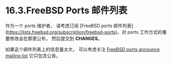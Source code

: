 # 16.3.FreeBSD Ports 邮件列表

作为一个 ports 维护者， 请考虑订阅 [FreeBSD ports 邮件列表] (https://lists.freebsd.org/subscription/freebsd-ports)。对 ports 工作方式的重要修改会在那里公布， 然后提交到 **CHANGES**。

如果这个邮件列表上的信息量太大， 可以考虑关注 [FreeBSD ports announce mailing list](https://lists.freebsd.org/subscription/freebsd-ports-announce) 它只包含公告。

